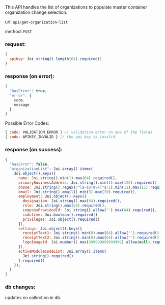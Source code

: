 This API handles the list of organizations to populate master container organization change selection.

url: `api/get-organization-list`

method: `POST`

### request: 
```js
{
  apiKey: Joi.string().length(64).required()
}
```

### response (on error):
```js
{
  "hasError": true,
  "error": {
    code,
    message
  }
}
```

Possible Error Codes:
```js
{ code: VALIDATION_ERROR } // validation error on one of the fields
{ code: APIKEY_INVALID } // the api key is invalid
```

### response (on success):
```js
{
  "hasError": false,
  "organizationList": Joi.array().items(
    Joi.object().keys({
      name: Joi.string().min(1).max(64).required(),
      primaryBusinessAddress: Joi.string().min(1).max(128).required(),
      phone: Joi.string().regex(/^[a-z0-9\+]*$/i).min(11).max(15).required(),
      email: Joi.string().email().min(3).max(30).required(),
      employment: Joi.object().keys({ 
        designation: Joi.string().max(64).required(), 
        role: Joi.string().max(64).required(), 
        companyProvidedId: Joi.string().allow('').max(64).required(), 
        isActive: Joi.boolean().required()
        privileges: Joi.object().required()
      }),
      settings: Joi.object().keys({
        receiptText1: Joi.string().min(0).max(64).allow('').required(),
        receiptText2: Joi.string().min(0).max(64).allow('').required(),
        logoImageId: Joi.number().max(999999999999999).allow(null).required(),
      }),
      activeModuleCodeList: Joi.array().items(
        Joi.string().required()
      ).required()
    });
  )
}
```

### db changes:
updates no collection in db.